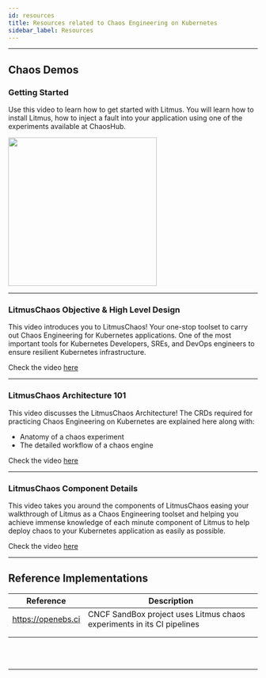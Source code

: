```yaml
---
id: resources 
title: Resources related to Chaos Engineering on Kubernetes
sidebar_label: Resources 
---
```

------

## Chaos Demos



### Getting Started

Use this video to learn how to get started with Litmus. You will learn how to install Litmus, how to inject a fault into your application using one of the experiments available at ChaosHub.

<a href="https://asciinema.org/a/G9TcXpgikLuGTBY7btIUNSuWN" target="_blank">

<img src="/docs/assets/getstarted.svg" width="300">

</a>

<hr>

### LitmusChaos Objective & High Level Design

This video introduces you to LitmusChaos! Your one-stop toolset to carry out Chaos Engineering for Kubernetes applications. One of the most important tools for Kubernetes Developers, SREs, and DevOps engineers to ensure resilient Kubernetes infrastructure.

Check the video <a href="https://www.youtube.com/watch?v=ep6yxp_23Bk&list=PLmM1fgu30seVGFyNIEyDgAq6KnzgW2p3m&index=2&t=13s">here
  
</a>

<hr>

### LitmusChaos Architecture 101

This video discusses the LitmusChaos Architecture! The CRDs required for practicing Chaos Engineering on Kubernetes are explained here along with: 
 - Anatomy of a chaos experiment
- The detailed workflow of a chaos engine

Check the video <a href="https://www.youtube.com/watch?v=L38gBn8eEHw&list=PLmM1fgu30seVGFyNIEyDgAq6KnzgW2p3m&index=3&t=6s">here
  
</a>

<hr>

### LitmusChaos Component Details

This video takes you around the components of LitmusChaos easing your walkthrough of Litmus as a Chaos Engineering toolset and helping you achieve immense knowledge of each minute component of Litmus to help deploy chaos to your Kubernetes application as easily as possible.

Check the video <a href="https://www.youtube.com/watch?v=yhWgzN90SME&list=PLmM1fgu30seVGFyNIEyDgAq6KnzgW2p3m&index=5&t=3674s">here
  
</a>

<hr>

## Reference Implementations

| Reference          | Description                                                  |
| ------------------ | ------------------------------------------------------------ |
| https://openebs.ci | CNCF SandBox project uses Litmus chaos experiments in its CI pipelines |
|                    |                                                              |
|                    |                                                              |

<br>

<br>

<hr>

<br>

<br>


